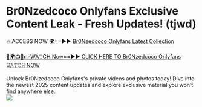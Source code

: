 # Br0Nzedcoco Onlyfans Exclusive Content Leak - Fresh Updates! (tjwd)

🔥 ACCESS NOW 🌍==►► <a href="https://tinyurl.com/kvy9nzfs" rel="nofollow">Br0Nzedcoco Onlyfans Latest Collection</a>
<br><br>
[🔴🌍📺📱👉WA𝚃CH Now==►► CLICK HERE TO Br0Nzedcoco Onlyfans 𝚆𝙰𝚃𝙲𝙷 NOW](https://tinyurl.com/kvy9nzfs)
<br><br>
Unlock Br0Nzedcoco Onlyfans's private videos and photos today! Dive into the newest 2025 content updates and explore exclusive material you won’t find anywhere else.
<br>
<a href="https://tinyurl.com/kvy9nzfs" rel="nofollow" data-target="animated-image.originalLink"><img src="https://camo.githubusercontent.com/8a4f000d20f83aca3bf7ec5f350d767afa0574a8a352519fd8cfa583a6f93a33/68747470733a2f2f692e696d6775722e636f6d2f644a486b345a712e676966" data-canonical-src="https://i.imgur.com/dJHk4Zq.gif" style="max-width: 100%; display: inline-block;" data-target="animated-image.originalImage"></a>
<br>

